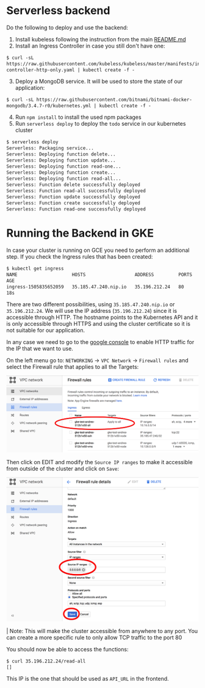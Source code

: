 # Serverless backend

Do the following to deploy and use the backend:

1. Install kubeless following the instruction from the main [README.md](../../../README.md)
2. Install an Ingress Controller in case you still don't have one:
```
$ curl -sL https://raw.githubusercontent.com/kubeless/kubeless/master/manifests/ingress/ingress-controller-http-only.yaml | kubectl create -f - 
```
3. Deploy a MongoDB service. It will be used to store the state of our application:
```console
$ curl -sL https://raw.githubusercontent.com/bitnami/bitnami-docker-mongodb/3.4.7-r0/kubernetes.yml | kubectl create -f -
```
4. Run `npm install` to install the used npm packages
5. Run `serverless deploy` to deploy the `todo` service in our kubernetes cluster
```console
$ serverless deploy
Serverless: Packaging service...
Serverless: Deploying function delete...
Serverless: Deploying function update...
Serverless: Deploying function read-one...
Serverless: Deploying function create...
Serverless: Deploying function read-all...
Serverless: Function delete successfully deployed
Serverless: Function read-all successfully deployed
Serverless: Function update successfully deployed
Serverless: Function create successfully deployed
Serverless: Function read-one successfully deployed
```

# Running the Backend in GKE

In case your cluster is running on GCE you need to perform an additional step. If you check the Ingress rules that has been created:
```
$ kubectl get ingress
NAME                    HOSTS                  ADDRESS         PORTS     AGE
ingress-1505835652059   35.185.47.240.nip.io   35.196.212.24   80        18s
```

There are two different possibilities, using `35.185.47.240.nip.io` or `35.196.212.24`. We will use the IP address (`35.196.212.24`) since it is accessible through HTTP. The hostname points to the Kubernetes API and it is only accessible through HTTPS and using the cluster certificate so it is not suitable for our application.

In any case we need to go to the [google console](https://console.cloud.google.com/) to enable HTTP traffic for the IP that we want to use.

On the left menu go to: `NETWORKING` -> `VPC Network` -> `Firewall rules` and select the Firewall rule that applies to all the Targets:

<img src="./img/gce_firewall_rules.png" width="700">

Then click on EDIT and modify the `Source IP ranges` to make it accessible from outside of the cluster and click on `Save`:

<img src="./img/gce_firewall_rule_edit.png" width="700">

 | Note: This will make the cluster accessible from anywhere to any port. You can create a more specific rule to only allow TCP traffic to the port 80

You should now be able to access the functions:
```console
$ curl 35.196.212.24/read-all
[]
```

This IP is the one that should be used as `API_URL` in the frontend.
